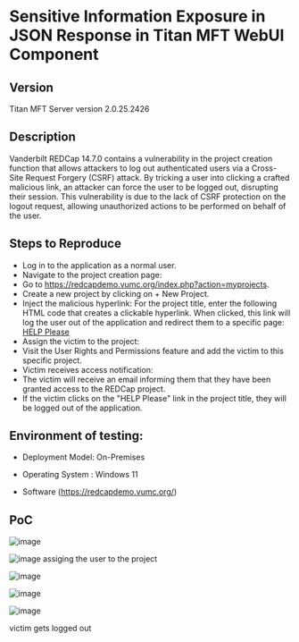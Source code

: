 
# Sensitive Information Exposure in JSON Response in Titan MFT WebUI Component

## Version

Titan MFT Server version 2.0.25.2426 

## Description

Vanderbilt REDCap 14.7.0 contains a vulnerability in the project creation function that allows attackers to log out authenticated users via a Cross-Site Request Forgery (CSRF) attack. By tricking a user into clicking a crafted malicious link, an attacker can force the user to be logged out, disrupting their session. This vulnerability is due to the lack of CSRF protection on the logout request, allowing unauthorized actions to be performed on behalf of the user.


## Steps to Reproduce

- Log in to the application as a normal user.
- Navigate to the project creation page:
- Go to https://redcapdemo.vumc.org/index.php?action=myprojects.
- Create a new project by clicking on + New Project.
- Inject the malicious hyperlink:
For the project title, enter the following HTML code that creates a clickable hyperlink. When clicked, this link will log the user out of the application and redirect them to a specific page:
<a href="https://redcapdemo.vumc.org/index.php?action=myprojects&logout=1">HELP Please</a>
- Assign the victim to the project:
- Visit the User Rights and Permissions feature and add the victim to this specific project.
- Victim receives access notification:
- The victim will receive an email informing them that they have been granted access to the REDCap project.
- If the victim clicks on the "HELP Please" link in the project title, they will be logged out of the application.


## Environment of testing:

- Deployment Model: On-Premises

- Operating System : Windows 11

- Software (https://redcapdemo.vumc.org/)

## PoC

![image](https://github.com/user-attachments/assets/d0ff44cb-b836-4aa3-8678-db6b33f747b1)


![image](https://github.com/user-attachments/assets/f9ffda10-e21f-4fd7-8238-79484ced4869)
assiging the user to the project

![image](https://github.com/user-attachments/assets/29220e6d-92ac-4d53-aad5-1e6ac034f759)

![image](https://github.com/user-attachments/assets/4a7952de-fd7b-4d33-a863-d96b6915e240)

![image](https://github.com/user-attachments/assets/fd7beba0-6bd1-4f48-8a13-62650d60ec0a)

victim gets logged out
